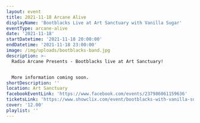```yaml
---
layout: event
title: 2021-11-18 Arcane Alive
displayName: 'Bootblacks Live at Art Sanctuary with Vanilla Sugar'
eventType: arcane-alive
date: '2021-11-18'
startDatetime: '2021-11-18 20:00:00'
endDatetime: '2021-11-18 23:00:00'
image: /img/uploads/bootblacks-band.jpg
description: >-
  Radio Arcane Presents - Bootblacks live at Art Sanctuary!


  More information coming soon.
shortDescription: ''
location: Art Sanctuary
facebookEventLink: 'https://www.facebook.com/events/237986061159636'
ticketsLink: 'https://www.showclix.com/event/bootblacks-with-vanilla-sugar'
cover: '12.00'
playlist: ''
---
```

